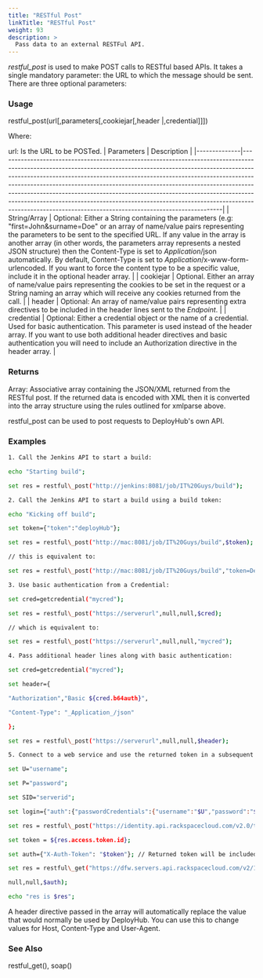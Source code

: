 ```yaml
---
title: "RESTful Post"
linkTitle: "RESTful Post"
weight: 93
description: >
  Pass data to an external RESTFul API. 
---
```



_restful\_post_ is used to make POST calls to RESTful based APIs. It takes a single mandatory parameter: the URL to which the message should be sent. There are three optional parameters:

### Usage

restful\_post(url[,parameters[,cookiejar[,header |,credential]]])

Where:

url: Is the URL to be POSTed.
| Parameters   | Description                                                                                                                                                                                                                                                                                                                                                                                                                                                                                                                                               |
|--------------|-----------------------------------------------------------------------------------------------------------------------------------------------------------------------------------------------------------------------------------------------------------------------------------------------------------------------------------------------------------------------------------------------------------------------------------------------------------------------------------------------------------------------------------------------------------|
| String/Array | Optional: Either a String containing the parameters (e.g: "first=John&amp;surname=Doe" or an array of name/value pairs representing the parameters to be sent to the specified URL. If any value in the array is another array (in other words, the parameters array represents a nested JSON structure) then the Content-Type is set to _Application_/json automatically. By default, Content-Type is set to _Application_/x-www-form-urlencoded. If you want to force the content type to be a specific value, include it in the optional header array. |
| cookiejar    | Optional. Either an array of name/value pairs representing the cookies to be set in the request or a String naming an array which will receive any cookies returned from the call.                                                                                                                                                                                                                                                                                                                                                                        |
| header       | Optional: An array of name/value pairs representing extra directives to be included in the header lines sent to the _Endpoint_.                                                                                                                                                                                                                                                                                                                                                                                                                           |
| credential   | Optional: Either a credential object or the name of a credential. Used for basic authentication. This parameter is used instead of the header array. If you want to use both additional header directives and basic authentication you will need to include an Authorization directive in the header array.                                                                                                                                                                                                                                               |

### Returns

Array: Associative array containing the JSON/XML returned from the RESTful post. If the returned data is encoded with XML then it is converted into the array structure using the rules outlined for xmlparse above.

restful\_post can be used to post requests to DeployHub's own API.

### Examples

```bash
1. Call the Jenkins API to start a build:

echo "Starting build";

set res = restful\_post("http://jenkins:8081/job/IT%20Guys/build");

2. Call the Jenkins API to start a build using a build token:

echo "Kicking off build";

set token={"token":"deployHub"};

set res = restful\_post("http://mac:8081/job/IT%20Guys/build",$token);

// this is equivalent to:

set res = restful\_post("http://mac:8081/job/IT%20Guys/build","token=DeployHub");

3. Use basic authentication from a Credential:

set cred=getcredential("mycred");

set res = restful\_post("https://serverurl",null,null,$cred);

// which is equivalent to:

set res = restful\_post("https://serverurl",null,null,"mycred");

4. Pass additional header lines along with basic authentication:

set cred=getcredential("mycred");

set header={

"Authorization","Basic ${cred.b64auth}",

"Content-Type": "_Application_/json"

};

set res = restful\_post("https://serverurl",null,null,$header);

5. Connect to a web service and use the returned token in a subsequent call

set U="username";

set P="password";

set SID="serverid";

set login={"auth":{"passwordCredentials":{"username":"$U","password":"$P"}}};

set res = restful\_post("https://identity.api.rackspacecloud.com/v2.0/tokens",$login);

set token = ${res.access.token.id};

set auth={"X-Auth-Token": "$token"}; // Returned token will be included in the header

set res = restful\_get("https://dfw.servers.api.rackspacecloud.com/v2/1025100/servers/$SID",

null,null,$auth);

echo "res is $res";
```

A header directive passed in the array will automatically replace the value that would normally be used by DeployHub. You can use this to change values for Host, Content-Type and User-Agent.

### See Also

restful\_get(), soap()
